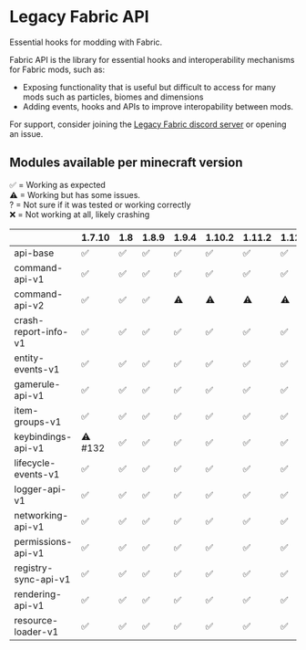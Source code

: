 # Legacy Fabric API

Essential hooks for modding with Fabric.

Fabric API is the library for essential hooks and interoperability mechanisms for Fabric mods, such as:
- Exposing functionality that is useful but difficult to access for many mods such as particles, biomes and dimensions
- Adding events, hooks and APIs to improve interopability between mods.

For support, consider joining the [Legacy Fabric discord server](https://legacyfabric.net/discord) or opening an issue.

## Modules available per minecraft version

✅ = Working as expected\
⚠ = Working but has some issues.\
? = Not sure if it was tested or working correctly\
❌ = Not working at all, likely crashing

|                      | 1.7.10 | 1.8 | 1.8.9 | 1.9.4 | 1.10.2 | 1.11.2 | 1.12.2 | 1.13.2 |
|----------------------|--------|-----|-------|-------|--------|--------|--------|--------|
| api-base             | ✅      | ✅   | ✅     | ✅     | ✅      | ✅      | ✅      | ✅      |
| command-api-v1       | ✅      | ✅   | ✅     | ✅     | ✅      | ✅      | ✅      | ❌      |
| command-api-v2       | ✅      | ✅   | ✅     | ⚠     | ⚠      | ⚠      | ⚠      | ❌      |
| crash-report-info-v1 | ✅      | ✅   | ✅     | ✅     | ✅      | ✅      | ✅      | ✅      |
| entity-events-v1     | ✅      | ✅   | ✅     | ✅     | ✅      | ✅      | ✅      | ❌      |
| gamerule-api-v1      | ✅      | ✅   | ✅     | ✅     | ✅      | ✅      | ✅      | ?      |
| item-groups-v1       | ✅      | ✅   | ✅     | ✅     | ✅      | ✅      | ✅      | ❌      |
| keybindings-api-v1   | ⚠ #132 | ✅   | ✅     | ✅     | ✅      | ✅      | ✅      | ?      |
| lifecycle-events-v1  | ✅      | ✅   | ✅     | ✅     | ✅      | ✅      | ✅      | ❌      |
| logger-api-v1        | ✅      | ✅   | ✅     | ✅     | ✅      | ✅      | ✅      | ✅      |
| networking-api-v1    | ✅      | ✅   | ✅     | ✅     | ✅      | ✅      | ✅      | ❌      |
| permissions-api-v1   | ✅      | ✅   | ✅     | ✅     | ✅      | ✅      | ✅      | ❌      |
| registry-sync-api-v1 | ✅      | ✅   | ✅     | ✅     | ✅      | ✅      | ✅      | ❌      |
| rendering-api-v1     | ✅      | ✅   | ✅     | ✅     | ✅      | ✅      | ✅      | ❌      |
| resource-loader-v1   | ✅      | ✅   | ✅     | ✅     | ✅      | ✅      | ✅      | ❌      |
